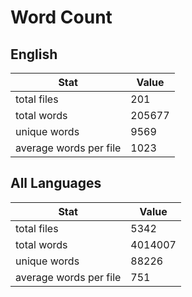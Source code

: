# Word Count

## English

Stat | Value
---- | -----
total files | 201
total words | 205677
unique words | 9569
average words per file | 1023

## All Languages

Stat | Value
---- | -----
total files | 5342
total words | 4014007
unique words | 88226
average words per file | 751
